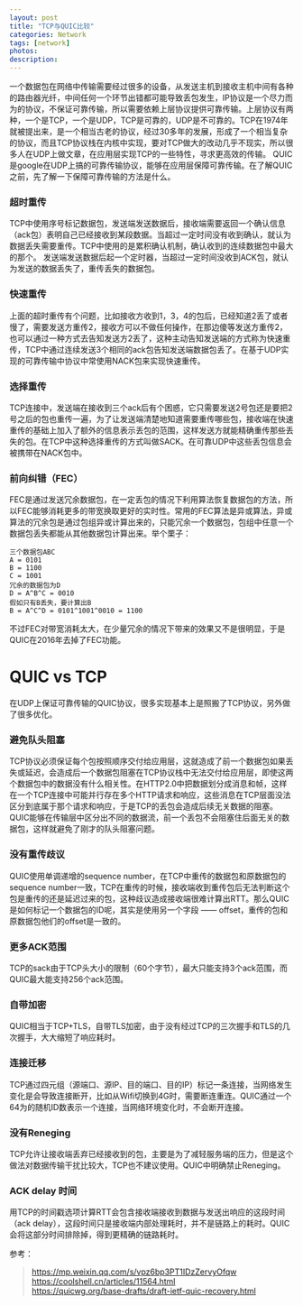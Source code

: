```yaml
---
layout: post
title: "TCP与QUIC比较"
categories: Network
tags: [network]
photos:
description: 
---
```


一个数据包在网络中传输需要经过很多的设备，从发送主机到接收主机中间有各种的路由器光纤，中间任何一个环节出错都可能导致丢包发生，IP协议是一个尽力而为的协议，不保证可靠传输，所以需要依赖上层协议提供可靠传输。上层协议有两种，一个是TCP，一个是UDP，TCP是可靠的，UDP是不可靠的。TCP在1974年就被提出来，是一个相当古老的协议，经过30多年的发展，形成了一个相当复杂的协议，而且TCP协议栈在内核中实现，要对TCP做大的改动几乎不现实，所以很多人在UDP上做文章，在应用层实现TCP的一些特性，寻求更高效的传输。
QUIC是google在UDP上搞的可靠传输协议，能够在应用层保障可靠传输。在了解QUIC之前，先了解一下保障可靠传输的方法是什么。

### 超时重传
TCP中使用序号标记数据包，发送端发送数据后，接收端需要返回一个确认信息（ack包）表明自己已经接收到某段数据。当超过一定时间没有收到确认，就认为数据丢失需要重传。TCP中使用的是累积确认机制，确认收到的连续数据包中最大的那个。
发送端发送数据后起一个定时器，当超过一定时间没收到ACK包，就认为发送的数据丢失了，重传丢失的数据包。

### 快速重传
上面的超时重传有个问题，比如接收方收到1，3，4的包后，已经知道2丢了或者慢了，需要发送方重传2，接收方可以不做任何操作，在那边傻等发送方重传2，也可以通过一种方式去告知发送方2丢了，这种主动告知发送端的方式称为快速重传，TCP中通过连续发送3个相同的ack包告知发送端数据包丢了。在基于UDP实现的可靠传输中协议中常使用NACK包来实现快速重传。

### 选择重传
TCP连接中，发送端在接收到三个ack后有个困惑，它只需要发送2号包还是要把2号之后的包也重传一遍，为了让发送端清楚地知道需要重传哪些包，接收端在快速重传的基础上加入了额外的信息表示丢包的范围，这样发送方就能精确重传那些丢失的包。在TCP中这种选择重传的方式叫做SACK。在可靠UDP中这些丢包信息会被携带在NACK包中。

### 前向纠错（FEC）
FEC是通过发送冗余数据包，在一定丢包的情况下利用算法恢复数据包的方法，所以FEC能够消耗更多的带宽换取更好的实时性。常用的FEC算法是异或算法，异或算法的冗余包是通过包组异或计算出来的，只能冗余一个数据包，包组中任意一个数据包丢失都能从其他数据包计算出来。举个栗子：
```
三个数据包ABC
A = 0101
B = 1100
C = 1001
冗余的数据包为D
D = A^B^C = 0010
假如只有B丢失，要计算出B
B = A^C^D = 0101^1001^0010 = 1100
```
不过FEC对带宽消耗太大，在少量冗余的情况下带来的效果又不是很明显，于是QUIC在2016年去掉了FEC功能。

# QUIC vs TCP
在UDP上保证可靠传输的QUIC协议，很多实现基本上是照搬了TCP协议，另外做了很多优化。
### 避免队头阻塞
TCP协议必须保证每个包按照顺序交付给应用层，这就造成了前一个数据包如果丢失或延迟，会造成后一个数据包阻塞在TCP协议栈中无法交付给应用层，即使这两个数据包中的数据没有什么相关性。在HTTP2.0中把数据划分成消息和帧，这样在一个TCP连接中可能并行存在多个HTTP请求和响应，这些消息在TCP层面没法区分到底属于那个请求和响应，于是TCP的丢包会造成后续无关数据的阻塞。QUIC能够在传输层中区分出不同的数据流，前一个丢包不会阻塞住后面无关的数据包，这样就避免了刚才的队头阻塞问题。
### 没有重传歧议
QUIC使用单调递增的sequence number，在TCP中重传的数据包和原数据包的sequence number一致，TCP在重传的时候，接收端收到重传包后无法判断这个包是重传的还是延迟过来的包，这种歧议造成接收端很难计算出RTT。那么QUIC是如何标记一个数据包的ID呢，其实是使用另一个字段 —— offset，重传的包和原数据包他们的offset是一致的。
### 更多ACK范围
TCP的sack由于TCP头大小的限制（60个字节），最大只能支持3个ack范围，而QUIC最大能支持256个ack范围。
### 自带加密
QUIC相当于TCP+TLS，自带TLS加密，由于没有经过TCP的三次握手和TLS的几次握手，大大缩短了响应耗时。
### 连接迁移
TCP通过四元组（源端口、源IP、目的端口、目的IP）标记一条连接，当网络发生变化是会导致连接断开，比如从Wifi切换到4G时，需要断连重连。QUIC通过一个64为的随机ID数表示一个连接，当网络环境变化时，不会断开连接。
### 没有Reneging
TCP允许让接收端丢弃已经接收到的包，主要是为了减轻服务端的压力，但是这个做法对数据传输干扰比较大，TCP也不建议使用。QUIC中明确禁止Reneging。
### ACK delay 时间
用TCP的时间戳选项计算RTT会包含接收端接收到数据与发送出响应的这段时间（ack delay），这段时间只是接收端内部处理耗时，并不是链路上的耗时。QUIC会将这部分时间排除掉，得到更精确的链路耗时。

参考：
> https://mp.weixin.qq.com/s/vpz6bp3PT1IDzZervyOfqw  
> https://coolshell.cn/articles/11564.html  
> https://quicwg.org/base-drafts/draft-ietf-quic-recovery.html  